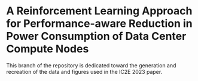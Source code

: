 # A Reinforcement Learning Approach for Performance-aware Reduction in Power Consumption of Data Center Compute Nodes
This branch of the repository is dedicated toward the generation and recreation of the data and figures used in the IC2E 2023 paper.
